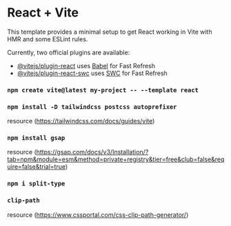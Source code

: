 # React + Vite

This template provides a minimal setup to get React working in Vite with HMR and some ESLint rules.

Currently, two official plugins are available:

- [@vitejs/plugin-react](https://github.com/vitejs/vite-plugin-react/blob/main/packages/plugin-react/README.md) uses [Babel](https://babeljs.io/) for Fast Refresh
- [@vitejs/plugin-react-swc](https://github.com/vitejs/vite-plugin-react-swc) uses [SWC](https://swc.rs/) for Fast Refresh
### `npm create vite@latest my-project -- --template react`

### `npm install -D tailwindcss postcss autoprefixer`

resource (https://tailwindcss.com/docs/guides/vite)
### `npm install gsap`
resource (https://gsap.com/docs/v3/Installation/?tab=npm&module=esm&method=private+registry&tier=free&club=false&require=false&trial=true)

### `npm i split-type`


### `clip-path`
resource (https://www.cssportal.com/css-clip-path-generator/)
